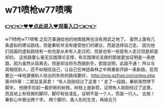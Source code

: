 # w71喷枪w77喷嘴

### <a href="https://https://github.com/budfg/haiu/issues/1">👉👉👉♥♥点此进入♥观看入口👈👉👉</a>

w71喷枪w77喷嘴
 之后万事通给他的地图就再也没有用武之地了。
    虽然上面有几条虚拟的建议路线，但是秦斩并没有接受他们的建议，而是选择自己走。
    因为他们说画的虚拟路线有一些也是从未有人走过的，但是也有一些是有人走过但是却退却的。
    这些路要么毫无实践理论支撑，有实践理论支撑的那就更加证明是一条绝路，因为虽然从容离去，但是却没将东西搞到手，那就说明，此路不通！
    所以与其相信别人，还不如相信自己，让自己在神迹森林之中再重新开辟一条新路，反而要比一味地遵循别人给出的失败的路线要好。
http://mip.gzfrsp.cn/contes.php
第499章：二郎显圣真君！
    “有人刚刚经过了这里！”
    走了一段路，秦斩突然停下脚步。
    他随手捡起一截折断的树枝，树枝上是新茬，证明有人刚刚经过了这里。
    而且地上有轻微的脚印，脚印有些凌乱，证明不是一个人，而是一行人。
    古族！
    秦斩心中冒出两个字。
    两个脚印，类人形的生灵，再结合万
